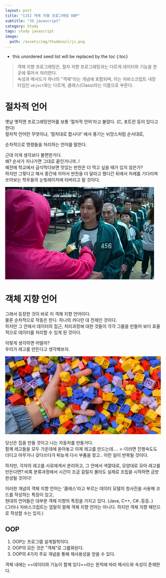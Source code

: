 ```yaml
---
layout: post
title: "[JS] 객체 지향 프로그래밍 OOP"
subtitle: "JS javascript"
category: Study
tags: study javascript
image:
  path: /assets/img/thumbnail/js.png
---
```


* this unordered seed list will be replaced by the toc
{:toc}

<!--more-->

> 객체 지향 프로그래밍은, 절차 지향 프로그래밍과는 다르게 데이터와 기능을 한 곳에 묶어서 처리한다.  
> 속성과 메서드가 하나의 "객체"라는 개념에 포함되며, 이는 자바스크립트 내장 타입인 `object`와는 다르게, 클래스(Class)라는 이름으로 부른다.  


# 절차적 언어

옛날 옛적엔 프로그래밍언어를 보통 ‘절차적 언어’라고 불렀다. (C, 포트란 등이 있다고 한다)  
절차적 언어란 무엇이냐, ‘절차대로 합시다!‘ 에서 풍기는 뉘앙스처럼 순서대로,  

순차적으로 명령들을 처리하는 언어를 말한다.  

근데 이게 생각보다 불편한거다.  
왜? 순서가 지나가면 그대로 끝인거니까..!  
예전에 학교에서 급식먹다보면 맛있는 반찬은 더 먹고 싶을 때가 있지 않은가?  
하지만 그렇다고 해서 중간에 끼어서 반찬을 더 달라고 했다간 뒤에서 차례를 기다리며 쏘아보는 학우들의 눈빛레이저에 타버리고 말 것이다.  

![oop](./../../../assets/img/2023-01-19/oop.png)


# 객체 지향 언어
그래서 등장한 것이 바로 이 객체 지향 언어이다.  
물론 순차적으로 작동은 한다. 하나의 커다란 대 전제인 것이다.  
하지만 그 안에서 데이터의 접근, 처리과정에 대한 것들이 각각 그룹을 만들어 보다 효율적으로 데이터를 처리할 수 있게 된 것이다.  

이렇게 생각하면 어떨까?  
우리가 레고를 만든다고 생각해보자.  

![oop2](../../../assets/img/2023-01-19/oop2.jpeg)

당신은 집을 만들 것이고 나는 자동차를 만들거다.  
함께 레고들을 모두 가운데에 쏟아놓고 이제 레고를 만드는데…. <-이러면 진행속도도 더디고 아무거나 갖다쓰다가 뒤늦게 다시 부품을 찾고.. 이런 일이 반복될 것이다.  


하지만, 각자의 레고를 서로에게서 분리하고, 그 안에서 색깔대로, 모양대로 모아 레고를 만든다면? 비록 분류과정에서 시간이 조금 걸릴지 몰라도 실제로 조립을 시작하면 금방 완성될 것이다!  


이러한 개념의 객체 지향 언어는 ‘클래스’라고 부르는 데이터 모델의 청사진을 사용해 코드를 작성하는 특징이 있고,  
현대의 언어들은 대부분 객체 지향의 특징을 가지고 있다. (Java, C++, C#..등등..)  
(그러나 자바스크립트는 엄말히 말해 객체 지향 언어는 아니다. 하지만 객체 지향 패턴으로 작성할 수는 있지.)

## OOP
1. OOP는 프로그램 설계철학이다.
2. OOP의 모든 것은 "객체"로 그룹화된다.
3. OOP의 4가지 주요 개념을 통해 재사용성을 얻을 수 있다.

객체 내에는 ==데이터와 기능이 함께 있다==라는 원칙에 따라 메서드와 속성이 존재한다.  
